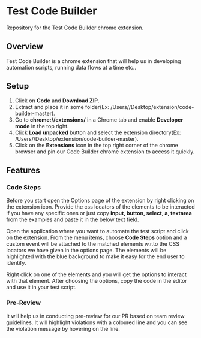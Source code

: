 # Test Code Builder

Repository for the Test Code Builder chrome extension.

## Overview

Test Code Builder is a chrome extension that will help us in developing automation scripts, running data flows at a time etc..

## Setup

1. Click on **Code** and **Download ZIP**.
2. Extract and place it in some folder(Ex: /Users/<user>/Desktop/extension/code-builder-master).
3. Go to **chrome://extensions/** in a Chrome tab and enable **Developer mode** in the top right.
4. Click **Load unpacked** button and select the extension directory(Ex: /Users/<user>/Desktop/extension/code-builder-master).
5. Click on the **Extensions** icon in the top right corner of the chrome browser and pin our Code Builder chrome extension to access it quickly.

## Features

### Code Steps

Before you start open the Options page of the extension by right clicking on the extension icon. Provide the css locators of the elements to be interacted if you have any specific ones or just copy **input, button, select, a, textarea** from the examples and paste it in the below text field.

Open the application where you want to automate the test script and click on the extension. From the menu items, choose **Code Steps** option and a custom event will be attached to the matched elements w.r.to the CSS locators we have given in the options page. The elements will be highlighted with the blue background to make it easy for the end user to identify.

Right click on one of the elements and you will get the options to interact with that element. After choosing the options, copy the code in the editor and use it in your test script.

### Pre-Review

It will help us in conducting pre-review for our PR based on team review guidelines. It will highlight violations with a coloured line and you can see the violation message by hovering on the line.
